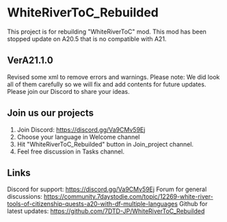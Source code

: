 # WhiteRiverToC_Rebuilded
This project is for rebuilding "WhiteRiverToC" mod. This mod has been stopped update on A20.5 that is no compatible with A21.

## VerA21.1.0
Revised some xml to remove errors and warnings. Please note: We did look all of them carefully so we will fix and add contents for future updates. Please join our Discord to share your ideas.

## Join us our projects
1. Join Discord: https://discord.gg/Va9CMv59Ej
2. Choose your language in Welcome channel
3. Hit "WhiteRiverToC_Rebuilded" button in Join_project channel.
4. Feel free discussion in Tasks channel.  

## Links
Discord for support: https://discord.gg/Va9CMv59Ej
Forum for general discussions: https://community.7daystodie.com/topic/12269-white-river-tools-of-citizenship-quests-a20-with-df-multiple-languages
Github for latest updates: https://github.com/7DTD-JP/WhiteRiverToC_Rebuilded

